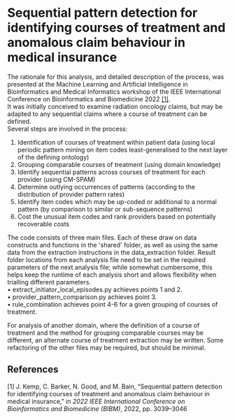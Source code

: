 # Sequential pattern detection for identifying courses of treatment and anomalous claim behaviour in medical insurance
The rationale for this analysis, and detailed description of the process, was presented at the Machine Learning and Artificial Intelligence in Bioinformatics and Medical Informatics workshop of the IEEE International Conference on Bioinformatics and Biomedicine 2022 [[1]](#1). <br/>
It was initially conceived to examine radiation oncology claims, but may be adapted to any sequential claims where a course of treatment can be defined. <br/>
Several steps are involved in the process: <br/>
1. Identification of courses of treatment within patient data (using local periodic pattern mining on item codes least-generalised to the next layer of the defining ontology)
2. Grouping comparable courses of treatment (using domain knowledge)
3. Identify sequential patterns across courses of treatment for each provider (using CM-SPAM)
4. Determine outlying occurrences of patterns (according to the distribution of provider pattern rates)
5. Identify item codes which may be up-coded or additional to a normal pattern (by comparison to similar or sub-sequence patterns)
6. Cost the unusual item codes and rank providers based on potentially recoverable costs

The code consists of three main files. Each of these draw on data constructs and functions in the 'shared' folder, as well as using the same data from the extraction instructions in the data_extraction folder. Result folder locations from each analysis file need to be set in the required parameters of the next analysis file; while somewhat cumbersome, this helps keep the runtime of each analysis short and allows flexibility when trialling different parameters.<br/>
• extract_initiator_local_episodes.py achieves points 1 and 2. <br/>
• provider_pattern_comparison.py achieves point 3.<br/>
• rule_combination achieves point 4-6 for a given grouping of courses of treatment.<br/>

For analysis of another domain, where the definition of a course of treatment and the method for grouping comparable courses may be different, an alternate course of treatment extraction may be written. Some refactoring of the other files may be required, but should be minimal.

## References
<a id="1">[1]</a>
J. Kemp, C. Barker, N. Good, and M. Bain, “Sequential pattern detection for identifying courses of treatment and anomalous claim behaviour in medical insurance,” in *2022 IEEE International Conference on Bioinformatics and Biomedicine (BIBM)*, 2022, pp. 3039–3046